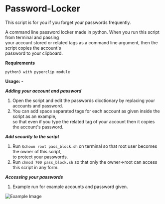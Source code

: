 # Password-Locker

This script is for you if you forget your passwords frequently.

A command line password locker made in python. When you run this script from terminal and passing  
your account stored or related tags as a command line argument, then the script copies the account's  
password to your clipboard.

**Requirements**
```
python3 with pyperclip module
```

**Usage: -**  

*****Adding your account and password*****
1. Open the script and edit the passwords dicctionary by replacing your accounts and password.
2. You can add space separated tags for each account as given inside the script as an example,  
   so that even if you type the related tag of your account then it copies the account's password.


*****Add security to the script*****
1. Run ```$chown root pass_block.sh``` on terminal so that root user becomes the owner of this script,  
   to protect your passwords. 
2. Run ```chmod 700 pass_block.sh``` so that only the owner=>root can access this script in any form.

*****Accessing your passwords*****
1. Example run for example accounts and password given. 

![Example Image](https://raw.githubusercontent.com/vaithak/Password-Locker/master/example.png)

